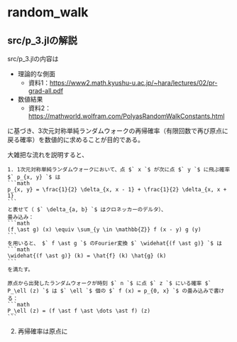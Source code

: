 # random_walk
## src/p_3.jlの解説
src/p_3.jlの内容は

- 理論的な側面
    - 資料1：https://www2.math.kyushu-u.ac.jp/~hara/lectures/02/pr-grad-all.pdf
- 数値結果
    - 資料2：https://mathworld.wolfram.com/PolyasRandomWalkConstants.html

に基づき、3次元対称単純ランダムウォークの再帰確率（有限回数で再び原点に戻る確率）を数値的に求めることが目的である。

大雑把な流れを説明すると、

    1. 1次元対称単純ランダムウォークにおいて、点 $` x `$ が次に点 $` y `$ に飛ぶ確率 $` p_{x, y} `$ は
    ```math
    p_{x, y} = \frac{1}{2} \delta_{x, x - 1} + \frac{1}{2} \delta_{x, x + 1}
    ```
    と表せて（ $` \delta_{a, b} `$ はクロネッカーのデルタ）、
    畳み込み：
    ```math
    (f \ast g) (x) \equiv \sum_{y \in \mathbb{Z}} f (x - y) g (y)
    ```
    を用いると、 $` f \ast g `$ のFourier変換 $` \widehat{(f \ast g)} `$ は
    ```math
    \widehat{(f \ast g)} (k) = \hat{f} (k) \hat{g} (k)
    ```
    を満たす。

    原点から出発したランダムウォークが時刻 $` n `$ に点 $` z `$ にいる確率 $` P_\ell (z) `$ は $` \ell `$ 個の $` f (x) = p_{0, x} `$ の畳み込みで書ける：
    ```math
    P_\ell (z) = (f \ast f \ast \dots \ast f) (z)
    ```

2. 再帰確率は原点に
